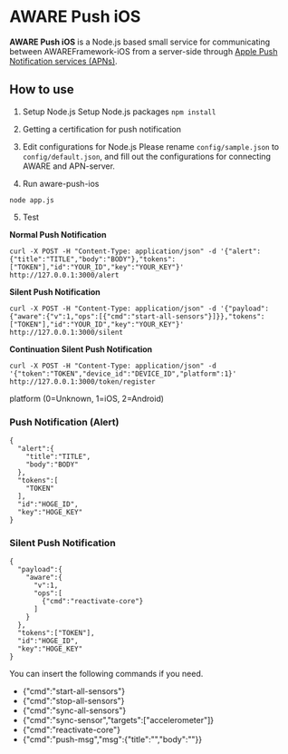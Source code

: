 # AWARE Push iOS

**AWARE Push iOS** is a Node.js based small service for communicating between AWAREFramework-iOS from a server-side through [Apple Push Notification services (APNs)](https://developer.apple.com/documentation/usernotifications/setting_up_a_remote_notification_server/sending_notification_requests_to_apns/).

## How to use

1. Setup Node.js
Setup Node.js packages
`npm install`

2. Getting a certification for push notification

3. Edit configurations for Node.js
Please rename `config/sample.json` to `config/default.json`, and fill out the configurations for connecting AWARE and APN-server.

4. Run aware-push-ios
```
node app.js
```

5. Test

**Normal Push Notification**
```
curl -X POST -H "Content-Type: application/json" -d '{"alert":{"title":"TITLE","body":"BODY"},"tokens":["TOKEN"],"id":"YOUR_ID","key":"YOUR_KEY"}' http://127.0.0.1:3000/alert
```

**Silent Push Notification**
```
curl -X POST -H "Content-Type: application/json" -d '{"payload":{"aware":{"v":1,"ops":[{"cmd":"start-all-sensors"}]}},"tokens":["TOKEN"],"id":"YOUR_ID","key":"YOUR_KEY"}' http://127.0.0.1:3000/silent
```

**Continuation Silent Push Notification**
```
curl -X POST -H "Content-Type: application/json" -d '{"token":"TOKEN","device_id":"DEVICE_ID","platform":1}' http://127.0.0.1:3000/token/register
```
platform (0=Unknown, 1=iOS, 2=Android)

### Push Notification (Alert)

```
{
  "alert":{
    "title":"TITLE",
    "body":"BODY"
  },
  "tokens":[
    "TOKEN"
  ],
  "id":"HOGE_ID",
  "key":"HOGE_KEY"
}
```

### Silent Push Notification

```
{
  "payload":{
    "aware":{
      "v":1,
      "ops":[
        {"cmd":"reactivate-core"}
      ]
    }
  },
  "tokens":["TOKEN"],
  "id":"HOGE_ID",
  "key":"HOGE_KEY"
}
```

You can insert the following commands if you need.
* {"cmd":"start-all-sensors"}
* {"cmd":"stop-all-sensors"}
* {"cmd":"sync-all-sensors"}
* {"cmd":"sync-sensor","targets":["accelerometer"]}
* {"cmd":"reactivate-core"}
* {"cmd":"push-msg","msg":{"title":"","body":""}}
